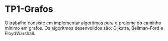 # TP1-Grafos
O trabalho consiste em implementar algoritmos para o prolema do caminho mínimo em grafos. Os algoritmos desenvolidos são:  Dijkstra, Bellman-Ford e FloydWarshall.
